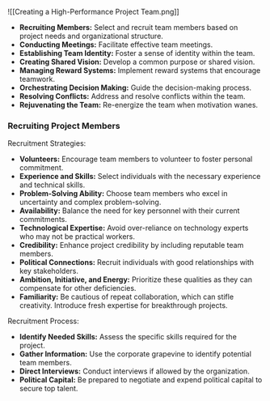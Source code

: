![[Creating a High-Performance Project Team.png]]

- **Recruiting Members:** Select and recruit team members based on project needs and organizational structure.
- **Conducting Meetings:** Facilitate effective team meetings.
- **Establishing Team Identity:** Foster a sense of identity within the team.
- **Creating Shared Vision:** Develop a common purpose or shared vision.
- **Managing Reward Systems:** Implement reward systems that encourage teamwork.
- **Orchestrating Decision Making:** Guide the decision-making process.
- **Resolving Conflicts:** Address and resolve conflicts within the team.
- **Rejuvenating the Team:** Re-energize the team when motivation wanes.

### Recruiting Project Members

Recruitment Strategies:
- **Volunteers:** Encourage team members to volunteer to foster personal commitment.
- **Experience and Skills:** Select individuals with the necessary experience and technical skills.
- **Problem-Solving Ability:** Choose team members who excel in uncertainty and complex problem-solving.
- **Availability:** Balance the need for key personnel with their current commitments.
- **Technological Expertise:** Avoid over-reliance on technology experts who may not be practical workers.
- **Credibility:** Enhance project credibility by including reputable team members.
- **Political Connections:** Recruit individuals with good relationships with key stakeholders.
- **Ambition, Initiative, and Energy:** Prioritize these qualities as they can compensate for other deficiencies.
- **Familiarity:** Be cautious of repeat collaboration, which can stifle creativity. Introduce fresh expertise for breakthrough projects.

Recruitment Process:
- **Identify Needed Skills:** Assess the specific skills required for the project.
- **Gather Information:** Use the corporate grapevine to identify potential team members.
- **Direct Interviews:** Conduct interviews if allowed by the organization.
- **Political Capital:** Be prepared to negotiate and expend political capital to secure top talent.